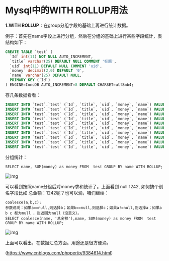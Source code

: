 # Mysql中的WITH ROLLUP用法

**1.WITH ROLLUP**：在group分组字段的基础上再进行统计数据。

例子：首先在name字段上进行分组，然后在分组的基础上进行某些字段统计，表结构如下：

```sql
CREATE TABLE `test` (
  `Id` int(11) NOT NULL AUTO_INCREMENT,
  `title` varchar(25) DEFAULT NULL COMMENT '标题',
  `uid` int(11) DEFAULT NULL COMMENT 'uid',
  `money` decimal(2,0) DEFAULT '0',
  `name` varchar(25) DEFAULT NULL,
  PRIMARY KEY (`Id`)
) ENGINE=InnoDB AUTO_INCREMENT=8 DEFAULT CHARSET=utf8mb4;
```

存几条数据看看：

```sql
INSERT INTO `test`.`test` (`Id`, `title`, `uid`, `money`, `name`) VALUES ('2', '国庆节', '2', '12', '周伯通');
INSERT INTO `test`.`test` (`Id`, `title`, `uid`, `money`, `name`) VALUES ('3', '这次是8天假哦', '3', '33', '老顽童');
INSERT INTO `test`.`test` (`Id`, `title`, `uid`, `money`, `name`) VALUES ('4', '这是Uid=1的第一条数据哦', '1', '70', '欧阳锋');
INSERT INTO `test`.`test` (`Id`, `title`, `uid`, `money`, `name`) VALUES ('5', '灵白山少主', '4', '99', '欧阳克');
INSERT INTO `test`.`test` (`Id`, `title`, `uid`, `money`, `name`) VALUES ('7', '九阴真经创始人', '3', '12', '小顽童');
INSERT INTO `test`.`test` (`Id`, `title`, `uid`, `money`, `name`) VALUES ('8', '双手互博', '2', '56', '周伯通');
INSERT INTO `test`.`test` (`Id`, `title`, `uid`, `money`, `name`) VALUES ('9', '销魂掌', '2', '19', '周伯通');
INSERT INTO `test`.`test` (`Id`, `title`, `uid`, `money`, `name`) VALUES ('10', '蛤蟆功', '1', '57', '欧阳锋');
INSERT INTO `test`.`test` (`Id`, `title`, `uid`, `money`, `name`) VALUES ('11', '绝杀掌', '3', '800', '小顽童');
INSERT INTO `test`.`test` (`Id`, `title`, `uid`, `money`, `name`) VALUES ('12', '九阴真经', '3', '84', '老顽童');
```

分组统计：

```
SELECT name, SUM(money) as money FROM  test GROUP BY name WITH ROLLUP;
```

![img](https://images2018.cnblogs.com/blog/1102222/201807/1102222-20180729102646992-712461987.png)

可以看到按照name分组后对money求和统计了。上面看到 null 1242, 如何搞个别名字段比如 总金额：1242呢？也可以滴，咱们继续：

```
coalesce(a,b,c);
参数说明：如果a==null,则选择b；如果b==null,则选择c；如果a!=null,则选择a；如果a b c 都为null ，则返回为null（没意义）。
SELECT coalesce(name, '总金额'),name, SUM(money) as money FROM  test GROUP BY name WITH ROLLUP;
```

![img](https://images2018.cnblogs.com/blog/1102222/201807/1102222-20180729104642969-635729914.png)

上面可以看出，在数据汇总方面。用途还是很方便滴。

(https://www.cnblogs.com/phpper/p/9384614.html)